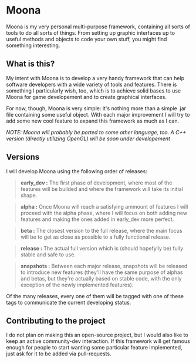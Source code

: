 # Moona
Moona is my very personal multi-purpose framework, containing all sorts of tools to do all sorts of things. From setting up graphic interfaces up to useful methods and objects to code your own stuff, you might find something interesting.

## What is this?

My intent with Moona is to develop a very handy framework that can help software developers with a wide variety of tools and features. There is something I particularly wish, too, which is to achieve solid bases to use Moona for game developement and to create graphical interfaces.

For now, though, Moona is very simple: it's nothing more than a simple .jar file containing some useful object. With each major improvement I will try to add some new cool feature to expand this framework as much as I can.

*NOTE: Moona will probably be ported to some other language, too. A C++ version (directly utilizing OpenGL) will be soon under developement*

## Versions

I will develop Moona using the following order of releases:

> **early_dev :** The first phase of development, where most of the features will be builded and where the framework will take its initial shape.

> **alpha :** Once Moona will reach a satisfying ammount of features I will proceed with the alpha phase, where I will focus on both adding new features and making the ones added in early_dev more perfect.

> **beta :** The closest version to the full release, where the main focus will be to get as close as possible to a fully functional release.

> **release :** The actual full version which is (should hopefylly be) fully stable and safe to use.

> **snapshots :** Between each major release, snapshots will be released to introduce new features (they'll have the same purpose of alphas and betas, but they're actually based on stable code, with the only exception of the newly implemented features).

Of the many releases, every one of them will be tagged with one of these tags to communicate the current developing status.

## Contributing to the project

I do not plan on making this an open-source project, but I would also like to keep an active community-dev interaction. If this framework will get famous enough for people to start wanting some particular feature implemented, just ask for it to be added via pull-requests.
